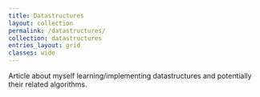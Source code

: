 ```yaml
---
title: Datastructures
layout: collection
permalink: /datastructures/
collection: datastructures
entries_layout: grid
classes: wide
---
```


Article about myself learning/implementing datastructures and potentially their related algorithms. 